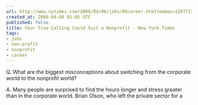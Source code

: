 ```yaml
---
url: http://www.nytimes.com/2008/04/06/jobs/06career.html?em&ex=1207713600&en=fd9380b8e8715fe9&ei=5087%0A
created_at: 2008-04-08 02:05 UTC
published: false
title: Your True Calling Could Suit a Nonprofit - New York Times
tags:
- jobs
- non-profit
- nonprofit
- career
---
```


Q. What are the biggest misconceptions about switching from the corporate world to the nonprofit world?

A. Many people are surprised to find the hours longer and stress greater than in the corporate world. Brian Olson, who left the private sector for a
